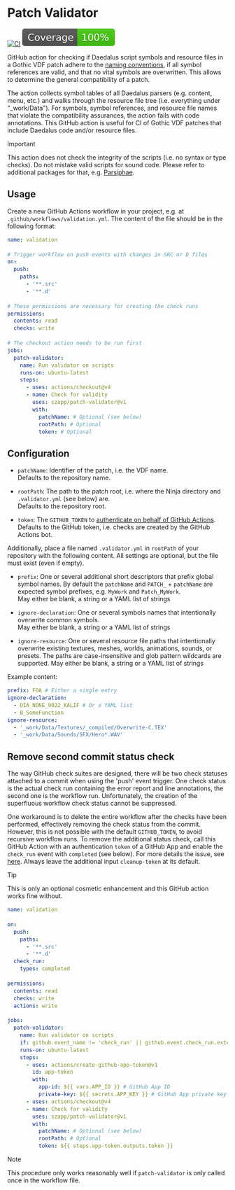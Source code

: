 # Patch Validator

[![CI](https://github.com/szapp/patch-validator/actions/workflows/ci.yml/badge.svg)](https://github.com/szapp/patch-validator/actions/workflows/ci.yml)
[![Coverage](badges/coverage.svg)](https://github.com/szapp/patch-validator/actions/workflows/ci.yml)

GitHub action for checking if Daedalus script symbols and resource files in a Gothic VDF patch adhere to the [naming conventions](https://github.com/szapp/Ninja/wiki/Inject-Changes#naming-conventions), if all symbol references are valid, and that no vital symbols are overwritten. This allows to determine the general compatibility of a patch.

The action collects symbol tables of all Daedalus parsers (e.g. content, menu, etc.) and walks through the resource file tree (i.e. everything under "\_work/Data"). For symbols, symbol references, and resource file names that violate the compatibility assurances, the action fails with code annotations. This GitHub action is useful for CI of Gothic VDF patches that include Daedalus code and/or resource files.

> [!Important]
> This action does not check the integrity of the scripts (i.e. no syntax or type checks). Do not mistake valid scripts for sound code. Please refer to additional packages for that, e.g. [Parsiphae](https://github.com/szapp/parsiphae-action).

## Usage

Create a new GitHub Actions workflow in your project, e.g. at `.github/workflows/validation.yml`.
The content of the file should be in the following format:

```yaml
name: validation

# Trigger workflow on push events with changes in SRC or D files
on:
  push:
    paths:
      - '**.src'
      - '**.d'

# These permissions are necessary for creating the check runs
permissions:
  contents: read
  checks: write

# The checkout action needs to be run first
jobs:
  patch-validator:
    name: Run validator on scripts
    runs-on: ubuntu-latest
    steps:
      - uses: actions/checkout@v4
      - name: Check for validity
        uses: szapp/patch-validator@v1
        with:
          patchName: # Optional (see below)
          rootPath: # Optional
          token: # Optional
```

## Configuration

- `patchName`:
  Identifier of the patch, i.e. the VDF name.  
  Defaults to the repository name.

- `rootPath`:
  The path to the patch root, i.e. where the Ninja directory and `.validator.yml` (see below) are.  
  Defaults to the repository root.

- `token`:
  The `GITHUB_TOKEN` to [authenticate on behalf of GitHub Actions](https://docs.github.com/en/actions/security-guides/automatic-token-authentication#using-the-github_token-in-a-workflow).  
  Defaults to the GitHub token, i.e. checks are created by the GitHub Actions bot.

Additionally, place a file named `.validator.yml` in `rootPath` of your repository with the following content.
All settings are optional, but the file must exist (even if empty).

- `prefix`:
  One or several additional short descriptors that prefix global symbol names. By default the `patchName` and `PATCH_` + `patchName` are expected symbol prefixes, e.g. `MyWork` and `Patch_MyWork`.  
  May either be blank, a string or a YAML list of strings

- `ignore-declaration`:
  One or several symbols names that intentionally overwrite common symbols.  
  May either be blank, a string or a YAML list of strings

- `ignore-resource`:
  One or several resource file paths that intentionally overwrite existing textures, meshes, worlds, animations, sounds, or presets. The paths are case-insensitive and glob pattern wildcards are supported.
  May either be blank, a string or a YAML list of strings

Example content:

```yaml
prefix: FOA # Either a single entry
ignore-declaration:
  - DIA_NONE_9022_KALIF # Or a YAML list
  - B_SomeFunction
ignore-resource:
  - '_work/Data/Textures/_compiled/Overwrite-C.TEX'
  - '_work/Data/Sounds/SFX/Hero*.WAV'
```

## Remove second commit status check

The way GitHub check suites are designed, there will be two check statuses attached to a commit when using the 'push' event trigger.
One check status is the actual check run containing the error report and line annotations, the second one is the workflow run.
Unfortunately, the creation of the superfluous workflow check status cannot be suppressed.

One workaround is to delete the entire workflow after the checks have been performed, effectively removing the check status from the commit.
However, this is not possible with the default `GITHUB_TOKEN`, to avoid recursive workflow runs.
To remove the additional status check, call this GitHub Action with an authentication `token` of a GitHub App and enable the `check_run` event with `completed` (see below).
For more details the issue, see [here](https://github.com/peter-murray/workflow-application-token-action#readme).
Always leave the additional input `cleanup-token` at its default.

> [!Tip]
> This is only an optional cosmetic enhancement and this GitHub action works fine without.

```yaml
name: validation

on:
  push:
    paths:
      - '**.src'
      - '**.d'
  check_run:
    types: completed

permissions:
  contents: read
  checks: write
  actions: write

jobs:
  patch-validator:
    name: Run validator on scripts
    if: github.event_name != 'check_run' || github.event.check_run.external_id == github.workflow
    runs-on: ubuntu-latest
    steps:
      - uses: actions/create-github-app-token@v1
        id: app-token
        with:
          app-id: ${{ vars.APP_ID }} # GitHub App ID
          private-key: ${{ secrets.APP_KEY }} # GitHub App private key
      - uses: actions/checkout@v4
      - name: Check for validity
        uses: szapp/patch-validator@v1
        with:
          patchName: # Optional (see below)
          rootPath: # Optional
          token: ${{ steps.app-token.outputs.token }}
```

> [!Note]
> This procedure only works reasonably well if `patch-validator` is only called once in the workflow file.

